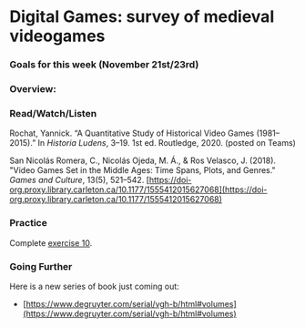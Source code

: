 # Digital Games: survey of medieval videogames

### Goals for this week (November 21st/23rd)



### Overview:





### Read/Watch/Listen

Rochat, Yannick. “A Quantitative Study of Historical Video Games (1981–2015).” In _Historia Ludens_, 3–19. 1st ed. Routledge, 2020. (posted on Teams)

San Nicolás Romera, C., Nicolás Ojeda, M. Á., & Ros Velasco, J. (2018). "Video Games Set in the Middle Ages: Time Spans, Plots, and Genres." _Games and Culture_, 13(5), 521–542. [https://doi-org.proxy.library.carleton.ca/10.1177/1555412015627068](https://doi-org.proxy.library.carleton.ca/10.1177/1555412015627068)

### Practice

Complete [exercise 10](../course-info/9.-game-journal-stage-2.md).&#x20;

### Going Further

Here is a new series of book just coming out:

* [https://www.degruyter.com/serial/vgh-b/html#volumes](https://www.degruyter.com/serial/vgh-b/html#volumes)
